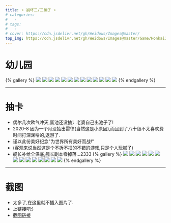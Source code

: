 ```yaml
---
title: ⭐ 崩坏三/三蹦子 ⭐
# categories:
#   -
# tags:
#   -
# cover: https://cdn.jsdelivr.net/gh/Weidows/Images@master/
top_img: https://cdn.jsdelivr.net/gh/Weidows/Images@master/Game/Honkai3/幼儿园/QQ图片20200601181038.jpeg
---
```


<!--
 * @Author: Weidows
 * @Date: 2020-08-25 19:14:35
 * @LastEditors: Weidows
 * @LastEditTime: 2020-09-26 00:13:52
 * @FilePath: \Weidows\Website\source\tags\gallery_data\Honkai3.md
-->

# 幼儿园

{% gallery %}
![](https://cdn.jsdelivr.net/gh/Weidows/Images@master/Game/Honkai3/幼儿园/QQ图片20200601181038.jpeg)
![](https://cdn.jsdelivr.net/gh/Weidows/Images@master/Game/Honkai3/幼儿园/QQ图片20200601181604.jpeg)
![](https://cdn.jsdelivr.net/gh/Weidows/Images@master/Game/Honkai3/幼儿园/QQ图片20200601181610.jpeg)
![](https://cdn.jsdelivr.net/gh/Weidows/Images@master/Game/Honkai3/幼儿园/QQ图片20200601181614.jpeg)
![](https://cdn.jsdelivr.net/gh/Weidows/Images@master/Game/Honkai3/幼儿园/QQ图片20200601181619.jpeg)
![](https://cdn.jsdelivr.net/gh/Weidows/Images@master/Game/Honkai3/幼儿园/QQ图片20200601181623.jpeg)
![](https://cdn.jsdelivr.net/gh/Weidows/Images@master/Game/Honkai3/幼儿园/QQ图片20200601181627.jpeg)
![](https://cdn.jsdelivr.net/gh/Weidows/Images@master/Game/Honkai3/幼儿园/QQ图片20200601181631.jpeg)
![](https://cdn.jsdelivr.net/gh/Weidows/Images@master/Game/Honkai3/幼儿园/QQ图片20200601181637.jpeg)
![](https://cdn.jsdelivr.net/gh/Weidows/Images@master/Game/Honkai3/幼儿园/QQ图片20200601181642.jpeg)
![](https://cdn.jsdelivr.net/gh/Weidows/Images@master/Game/Honkai3/幼儿园/QQ图片20200601181650.jpeg)
![](https://cdn.jsdelivr.net/gh/Weidows/Images@master/Game/Honkai3/幼儿园/QQ图片20200601181657.jpeg)
![](https://cdn.jsdelivr.net/gh/Weidows/Images@master/Game/Honkai3/幼儿园/QQ图片20200601181702.jpeg)
{% endgallery %}

---

# 抽卡

- 偶尔几次欧气冲天,蛋池还没抽氵老婆自己出池子了!
- 2020-8 因为一个月没抽出雷律(当然这是小原因),而且到了八十级不太喜欢费时间打深渊啥的,退游了.
- 谨以此份美好纪念"为世界所有美好而战!"
- (客观来说当然这是个不折不扣的不错的游戏,只是个人玩腻了)
- 舰长补给全保底,舰长副本零掉落...2333
  {% gallery %}
  ![](https://cdn.jsdelivr.net/gh/Weidows/Images@master/Game/Honkai3/抽卡/Screenshot_20200207-161523.jpeg)
  ![](https://cdn.jsdelivr.net/gh/Weidows/Images@master/Game/Honkai3/抽卡/Screenshot_20200207-161622.jpeg)
  ![](https://cdn.jsdelivr.net/gh/Weidows/Images@master/Game/Honkai3/抽卡/Screenshot_20200312_140425_com.tencent.tmgp.bh3.jpeg)
  ![](https://cdn.jsdelivr.net/gh/Weidows/Images@master/Game/Honkai3/抽卡/Screenshot_20200312_140502_com.tencent.tmgp.bh3.jpeg)
  ![](https://cdn.jsdelivr.net/gh/Weidows/Images@master/Game/Honkai3/抽卡/Screenshot_20200327_092809_com.tencent.tmgp.bh3.jpeg)
  ![](https://cdn.jsdelivr.net/gh/Weidows/Images@master/Game/Honkai3/抽卡/Screenshot_20200411_135227_com.tencent.tmgp.bh3.jpeg)
  ![](https://cdn.jsdelivr.net/gh/Weidows/Images@master/Game/Honkai3/抽卡/Screenshot_20200501_105043_com.tencent.tmgp.bh3.jpeg)
  ![](https://cdn.jsdelivr.net/gh/Weidows/Images@master/Game/Honkai3/抽卡/Screenshot_20200506_120902_com.tencent.tmgp.bh3.jpeg)
  ![](https://cdn.jsdelivr.net/gh/Weidows/Images@master/Game/Honkai3/抽卡/Screenshot_20200506_120920_com.tencent.tmgp.bh3.jpeg)
  ![](https://cdn.jsdelivr.net/gh/Weidows/Images@master/Game/Honkai3/抽卡/Screenshot_20200517_002058_com.tencent.tmgp.bh3.jpeg)
  ![](https://cdn.jsdelivr.net/gh/Weidows/Images@master/Game/Honkai3/抽卡/Screenshot_20200531_151303_com.tencent.tmgp.bh3.jpeg)
  ![](https://cdn.jsdelivr.net/gh/Weidows/Images@master/Game/Honkai3/抽卡/Screenshot_20200611_115324_com.tencent.tmgp.bh3.jpeg)
  ![](https://cdn.jsdelivr.net/gh/Weidows/Images@master/Game/Honkai3/抽卡/Screenshot_20200611_115458_com.tencent.tmgp.bh3.jpeg)
  ![](https://cdn.jsdelivr.net/gh/Weidows/Images@master/Game/Honkai3/抽卡/Screenshot_20200811_223412_com.tencent.tmgp.bh3.jpeg)
  {% endgallery %}

---

# 截图

- 太多了,在这里就不插入图片了.
- 上链接吧:)
- [截图链接](https://github.com/Weidows/Images/tree/master/Game/Honkai3/截图)
